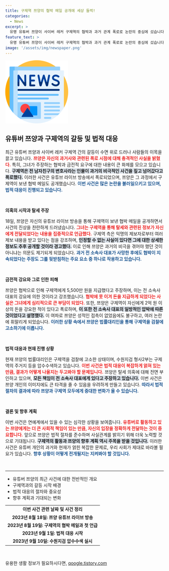 ```yaml
---
title: 구제역 쯔양의 협박 메일 공개에 세상 들썩!
categories:
  - News
excerpt: >
  유명 유튜버 쯔양이 사이버 레커 구제역의 협박과 과거 관계 폭로로 논란의 중심에 섰습니다. 그녀는 전 남자친구 변호사에 의해 협박 메일을 받고, 탈세 의혹이 제기된 상황에서 5천5백만 원을 지급했다고 밝혔습니다. 진실 공방이 점점 더 격화되고 있습니다!
feature_text: >
  유명 유튜버 쯔양이 사이버 레커 구제역의 협박과 과거 관계 폭로로 논란의 중심에 섰습니다. 그녀는 전 남자친구 변호사에 의해 협박 메일을 받고, 탈세 의혹이 제기된 상황에서 5천5백만 원을 지급했다고 밝혔습니다. 진실 공방이 점점 더 격화되고 있습니다!
image: '/assets/img/newspaper.png'
---
```


<p><img src="/assets/img/newspaper.png" alt="kimp 속보" /></p>

<h2 data-ke-size="size26">유튜버 쯔양과 구제역의 갈등 및 법적 대응</h2>

<p data-ke-size="size16">최근 유튜버 쯔양과 사이버 레커 구제역 간의 갈등이 수면 위로 드러나 사람들의 이목을 끌고 있습니다. <b><span style="color: #ee2323;">쯔양은 자신의 과거사와 관련된 폭로 시점에 대해 충격적인 사실을 밝혔다.</span></b> 특히, 그녀가 주장하는 협박과 금전적 요구에 대한 내용이 큰 화제를 모으고 있습니다. <b><span style="background-color: #21538527;">구제역은 전 남자친구의 변호사라는 인물이 과거의 비극적인 사건을 짚고 넘어갔다고 폭로했다.</span></b> 이러한 사건은 유튜브 라이브 방송에서 폭로되었으며, 쯔양은 그 과정에서 구제역이 보낸 협박 메일도 공개했습니다. <b><span style="color: #1a5490;">이번 사건은 많은 논란을 불러일으키고 있으며, 법적 대응이 진행되고 있습니다.</span></b></p>

<p data-ke-size="size16">&nbsp;</p>

<p><b>의혹의 시작과 탈세 주장</b></p>

<p data-ke-size="size16">18일, 쯔양은 자신의 유튜브 라이브 방송을 통해 구제역이 보낸 협박 메일을 공개하면서 사건의 진상을 찬란하게 드러냈습니다. <b><span style="color: #ee2323;">그녀는 구제역을 통해 탈세와 관련된 정보가 자신에게 전달되었다는 내용을 집중적으로 언급했다.</span></b> 구제역 측은 익명의 제보자로부터 여러 제보 내용을 받고 있다는 점을 강조하며, <b><span style="background-color: #21538527;">인정할 수 없는 사실이 있다면 그에 대한 상세한 정보도 추후 공개할 것이라 경고했다.</span></b> 이로 인해 쯔양은 과거의 비극을 겪어야 했던 것이 아니냐는 의문도 제기되게 되었습니다. <b><span style="color: #1a5490;">과거 전 소속사 대표가 사망한 후에도 협박이 지속되었다는 주장도 그를 뒷받침하는 주요 요소 중 하나로 작용하고 있습니다.</span></b></p>

<p data-ke-size="size16">&nbsp;</p>

<p><b>금전적 강요와 그로 인한 피해</b></p>

<p data-ke-size="size16">쯔양은 협박으로 인해 구제역에게 5,500만 원을 지급했다고 주장하며, 이는 전 소속사 대표의 강요에 의한 것이라고 강조했습니다. <b><span style="color: #ee2323;">협박에 못 이겨 돈을 지급하게 되었다는 사실은 그녀에게 심리적으로 큰 부담이 되었다.</span></b> 또한, 쯔양은 구제역이 자신에게 2억 원 이상의 돈을 강요한 적이 있다고 폭로하며, <b><span style="background-color: #21538527;">이 또한 전 소속사 대표의 일방적인 압박에 따른 것이었다고 설명했다.</span></b> 이 여파로 쯔양은 성적인 접촉이 없었음에도 불구하고, 여러 논란에 휘말리게 되었습니다. <b><span style="color: #1a5490;">이러한 상황 속에서 쯔양은 법률대리인을 통해 구제역을 검찰에 고소하기에 이릅니다.</span></b></p>

<p data-ke-size="size16">&nbsp;</p>

<p><b>법적 대응과 현재 진행 상황</b></p>

<p data-ke-size="size16">현재 쯔양의 법률대리인은 구제역을 검찰에 고소한 상태이며, 수원지검 형사2부는 구제역의 주거지 등을 압수수색하고 있습니다. <b><span style="color: #ee2323;">이번 사건은 법적 대응이 복잡하게 얽혀 있는 만큼, 결과가 어떻게 나올지는 두고봐야 할 문제입니다.</span></b> 쯔양은 탈세 의혹에 대해 전면 부인하고 있으며, <b><span style="background-color: #21538527;">모든 책임이 전 소속사 대표에게 있다고 주장하고 있습니다.</span></b> 이번 사건은 쯔양 개인의 이미지에도 큰 타격을 줄 수 있음을 우려하게 만들고 있습니다. <b><span style="color: #1a5490;">따라서 법적 절차의 결과에 따라 쯔양과 구제역 모두에게 중대한 변화가 올 수 있습니다.</span></b></p>

<p data-ke-size="size16">&nbsp;</p>

<p><b>결론 및 향후 계획</b></p>

<p data-ke-size="size16">이번 사건은 연예계에서 있을 수 있는 심각한 상황을 보여줍니다. <b><span style="color: #ee2323;">유튜버로 활동하고 있는 쯔양에게는 더 큰 사회적 책임이 있는 만큼, 자신의 입장을 정확하게 전달하는 것이 중요합니다.</span></b> 앞으로 쯔양은 법적 절차를 준수하며 사실관계를 밝히기 위해 더욱 노력할 것으로 기대됩니다. <b><span style="background-color: #21538527;">구제역의 활동과 쯔양의 향후 계획 역시 주목을 받을 것입니다.</span></b> 이러한 사건은 유튜버 개인의 과거와 현재가 얽힌 복잡한 문제로, 우리 사회가 제대로 바라볼 필요가 있습니다. <b><span style="color: #1a5490;">향후 상황이 어떻게 전개될지는 지켜봐야 할 것입니다.</span></b></p>

<p data-ke-size="size16">&nbsp;</p>

<hr>

<ul>
    <li>유튜버 쯔양의 최근 사건에 대한 전반적인 개요</li>
    <li>구제역과의 갈등 시작 배경</li>
    <li>법적 대응의 절차와 중요성</li>
    <li>향후 계획과 기대되는 변화</li>
</ul>

<table style="width: 100%;">
    <tr>
        <td style="text-align: center; height: 17px;"><b>이번 사건 관련 날짜 및 사건 정리</b></td>
    </tr>
    <tr>
        <td style="text-align: center; height: 17px;"><b>2023년 8월 18일: 쯔양 유튜브 라이브 방송</b></td>
    </tr>
    <tr>
        <td style="text-align: center; height: 17px;"><b>2023년 8월 19일: 구제역의 협박 메일과 첫 언급</b></td>
    </tr>
    <tr>
        <td style="text-align: center; height: 17px;"><b>2023년 9월 1일: 법적 대응 시작</b></td>
    </tr>
    <tr>
        <td style="text-align: center; height: 17px;"><b>2023년 9월 10일: 수원지검 압수수색 실시</b></td>
    </tr>
</table>

<p data-ke-size="size16">&nbsp;</p>
유용한 생활 정보가 필요하시다면, <a href="https://qoogle.tistory.com" rel="dofollow">qoogle.tistory.com</a>


